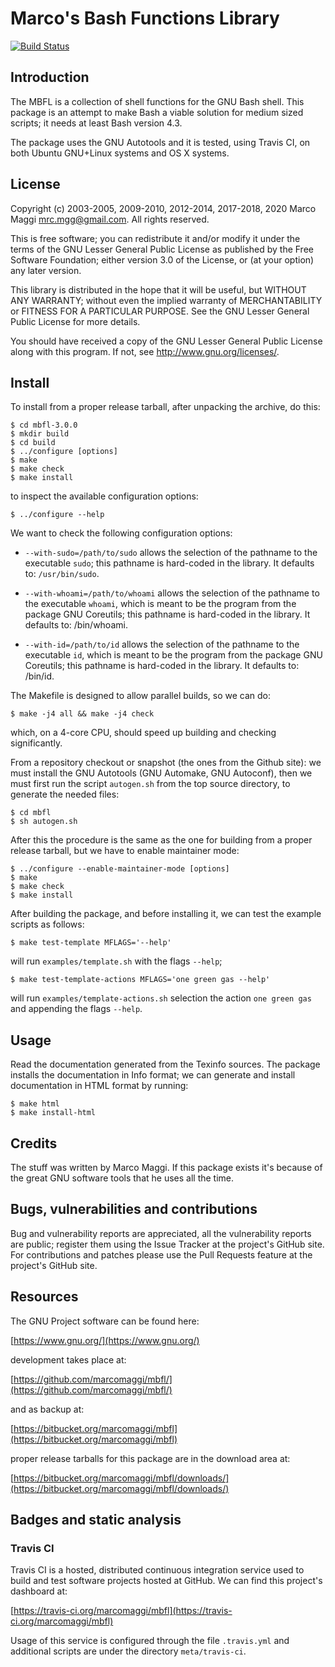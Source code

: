 # Marco's Bash Functions Library

[![Build Status](https://travis-ci.org/marcomaggi/mbfl.svg?branch=master)](https://travis-ci.org/marcomaggi/mbfl)


## Introduction

The MBFL  is a  collection of  shell functions for  the GNU  Bash shell.
This package  is an attempt  to make Bash  a viable solution  for medium
sized scripts; it needs at least Bash version 4.3.

The package uses the GNU Autotools and it is tested, using Travis CI, on
both Ubuntu GNU+Linux systems and OS X systems.


## License

Copyright (c) 2003-2005, 2009-2010, 2012-2014, 2017-2018, 2020
Marco Maggi <mrc.mgg@gmail.com>.  All rights reserved.

This is  free software; you can  redistribute it and/or modify  it under
the terms of  the GNU Lesser General Public License  as published by the
Free Software Foundation; either version 3.0 of the License, or (at your
option) any later version.

This library  is distributed  in the  hope that it  will be  useful, but
WITHOUT   ANY   WARRANTY;  without   even   the   implied  warranty   of
MERCHANTABILITY or FITNESS FOR A PARTICULAR PURPOSE.  See the GNU Lesser
General Public License for more details.

You should have received a copy of the GNU Lesser General Public License
along with this program.  If not, see <http://www.gnu.org/licenses/>.


## Install

To install from  a proper release tarball, after  unpacking the archive,
do this:

```
$ cd mbfl-3.0.0
$ mkdir build
$ cd build
$ ../configure [options]
$ make
$ make check
$ make install
```

to inspect the available configuration options:

```
$ ../configure --help
```

  We want to check the following configuration options:

* `--with-sudo=/path/to/sudo` allows  the selection  of the  pathname to
  the executable `sudo`; this pathname is hard-coded in the library.  It
  defaults to: `/usr/bin/sudo`.

* `--with-whoami=/path/to/whoami` allows  the selection of  the pathname
  to the executable `whoami`, which is  meant to be the program from the
  package GNU Coreutils; this pathname is hard-coded in the library.  It
  defaults to: /bin/whoami.

* `--with-id=/path/to/id` allows  the selection  of the pathname  to the
  executable `id`, which is meant to be the program from the package GNU
  Coreutils; this  pathname is hard-coded  in the library.   It defaults
  to: /bin/id.

The Makefile is designed to allow parallel builds, so we can do:

```
$ make -j4 all && make -j4 check
```

which,  on  a  4-core  CPU,   should  speed  up  building  and  checking
significantly.

From a repository checkout or snapshot  (the ones from the Github site):
we must install the GNU Autotools  (GNU Automake, GNU Autoconf), then we
must first run the script `autogen.sh` from the top source directory, to
generate the needed files:

```
$ cd mbfl
$ sh autogen.sh

```

After this  the procedure  is the same  as the one  for building  from a
proper release tarball, but we have to enable maintainer mode:

```
$ ../configure --enable-maintainer-mode [options]
$ make
$ make check
$ make install
```

After building  the package, and before  installing it, we can  test the
example scripts as follows:

```
$ make test-template MFLAGS='--help'
```

will run `examples/template.sh` with the flags `--help`;

```
$ make test-template-actions MFLAGS='one green gas --help'
```

will run `examples/template-actions.sh` selection  the action `one green
gas` and appending the flags `--help`.


## Usage

Read the documentation generated from  the Texinfo sources.  The package
installs the documentation  in Info format; we can  generate and install
documentation in HTML format by running:

```
$ make html
$ make install-html
```

## Credits

The  stuff was  written by  Marco Maggi.   If this  package exists  it's
because of the great GNU software tools that he uses all the time.


## Bugs, vulnerabilities and contributions

Bug  and vulnerability  reports are  appreciated, all  the vulnerability
reports  are  public; register  them  using  the  Issue Tracker  at  the
project's GitHub  site.  For  contributions and  patches please  use the
Pull Requests feature at the project's GitHub site.


## Resources

The GNU Project software can be found here:

[https://www.gnu.org/](https://www.gnu.org/)

development takes place at:

[https://github.com/marcomaggi/mbfl/](https://github.com/marcomaggi/mbfl/)

and as backup at:

[https://bitbucket.org/marcomaggi/mbfl](https://bitbucket.org/marcomaggi/mbfl)

proper release tarballs for this package are in the download area at:

[https://bitbucket.org/marcomaggi/mbfl/downloads/](https://bitbucket.org/marcomaggi/mbfl/downloads/)


## Badges and static analysis

### Travis CI

Travis CI is  a hosted, distributed continuous  integration service used
to build and test software projects  hosted at GitHub.  We can find this
project's dashboard at:

[https://travis-ci.org/marcomaggi/mbfl](https://travis-ci.org/marcomaggi/mbfl)

Usage of this  service is configured through the  file `.travis.yml` and
additional scripts are under the directory `meta/travis-ci`.

